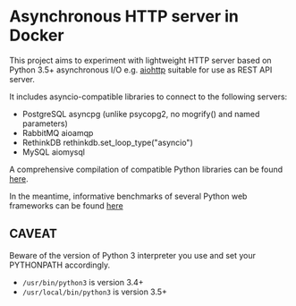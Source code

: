 # Asynchronous HTTP server in Docker

This project aims to experiment with lightweight HTTP server based on Python 3.5+ asynchronous I/O e.g. [aiohttp](http://mmariani.github.io/poss2016-aiohttp) suitable for use as REST API server.

It includes asyncio-compatible libraries to connect to the following servers:

- PostgreSQL asyncpg (unlike psycopg2, no mogrify() and named parameters)
- RabbitMQ aioamqp
- RethinkDB rethinkdb.set_loop_type("asyncio")
- MySQL aiomysql

A comprehensive compilation of compatible Python libraries can be found [here](https://github.com/aio-libs/).

In the meantime, informative benchmarks of several Python web frameworks can be found [here](http://klen.github.io/py-frameworks-bench/)

## CAVEAT

Beware of the version of Python 3 interpreter you use and set your PYTHONPATH accordingly.

- `/usr/bin/python3` is version 3.4+
- `/usr/local/bin/python3` is version 3.5+

